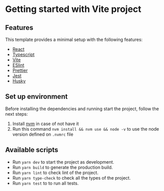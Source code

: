# Getting started with Vite project

## Features

This template provides a minimal setup with the following features:

- [React](https://react.dev/reference/react)
- [Typescript](https://www.typescriptlang.org/)
- [Vite](https://vitejs.dev/guide/)
- [ESlint](https://eslint.org/docs/latest/use/getting-started)
- [Prettier](https://prettier.io/docs/en/)
- [Jest](https://jestjs.io/docs/getting-started)
- [Husky](https://typicode.github.io/husky/)

## Set up environment

Before installing the dependencies and running start the project, follow the next steps:

1. Install [nvm](https://github.com/nvm-sh/nvm#installing-and-updating) in case of not have it
2. Run this command `nvm install && nvm use && node -v` to use the node version defined on `.nvmrc` file

## Available scripts

- Run `yarn dev` to start the project as development.
- Run `yarn build` to generate the production build.
- Run `yarn lint` to check lint of the project.
- Run `yarn type-check` to check all the types of the project.
- Run `yarn test` to to run all tests.
